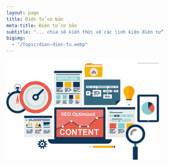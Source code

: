 ```yaml
---
layout: page
title: Điện tử cơ bản
meta-title: Điện tử cơ bản
subtitle: "... chia sẽ kiến thức về các linh kiện điện tử"
bigimg:
  - "/Topic/dien-dien-tu.webp"
---
```


<div class="text-center">
  <a target="_blank" rel="noopener" href="/" class="project-link" title="Go to Home Page">
    <img src="/Topic/dang-xay-dung.png" class="img-rounded" alt="404 - Page not found - NDB" width="80%" />
  </a>
</div>
